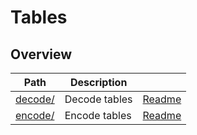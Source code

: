 # Tables

## Overview

| Path              | Description   |                         |
| ----------------- | ------------- | ----------------------- |
| [decode/](decode) | Decode tables | [Readme](decode#readme) |
| [encode/](encode) | Encode tables | [Readme](encode#readme) |
